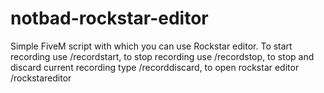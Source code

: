 # notbad-rockstar-editor
Simple FiveM script with which you can use Rockstar editor. To start recording use /recordstart, to stop recording use /recordstop, to stop and discard current recording type /recorddiscard, to open rockstar editor /rockstareditor 
